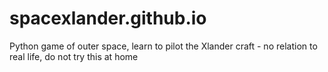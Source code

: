 # spacexlander.github.io
Python game of outer space, learn to pilot the Xlander craft - no relation to real life, do not try this at home
